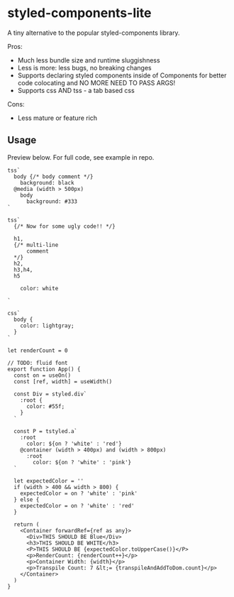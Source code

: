 # styled-components-lite

A tiny alternative to the popular styled-components library.

Pros:

- Much less bundle size and runtime sluggishness
- Less is more: less bugs, no breaking changes
- Supports declaring styled components inside of Components for better
  code colocating and NO MORE NEED TO PASS ARGS!
- Supports css AND tss - a tab based css

Cons:

- Less mature or feature rich

## Usage

Preview below. For full code, see example in repo.

```tsx
tss`
  body {/* body comment */}
    background: black
  @media (width > 500px)
    body
      background: #333
`

tss`
  {/* Now for some ugly code!! */}
  
  h1,
  {/* multi-line
      comment 
  */}
  h2,
  h3,h4,
  h5

    color: white
  
`

css`
  body {
    color: lightgray;
  }
`

let renderCount = 0

// TODO: fluid font
export function App() {
  const on = useOn()
  const [ref, width] = useWidth()

  const Div = styled.div`
    :root {
      color: #55f;
    }
  `

  const P = tstyled.a`
    :root
      color: ${on ? 'white' : 'red'}
    @container (width > 400px) and (width > 800px)
      :root
        color: ${on ? 'white' : 'pink'}
  `

  let expectedColor = ''
  if (width > 400 && width > 800) {
    expectedColor = on ? 'white' : 'pink'
  } else {
    expectedColor = on ? 'white' : 'red'
  }

  return (
    <Container forwardRef={ref as any}>
      <Div>THIS SHOULD BE Blue</Div>
      <h3>THIS SHOULD BE WHITE</h3>
      <P>THIS SHOULD BE {expectedColor.toUpperCase()}</P>
      <p>RenderCount: {renderCount++}</p>
      <p>Container Width: {width}</p>
      <p>Transpile Count: 7 &lt;= {transpileAndAddToDom.count}</p>
    </Container>
  )
}
```
